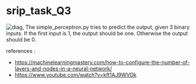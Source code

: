 # srip_task_Q3
![diag](https://miro.medium.com/max/1352/1*nEooKljI8XbKQh4cFbZu1Q.png),
The simple_perceptron.py tries to predict the output, given 3 binary inputs. If the first input is 1, the output should be one. Otherwise the output should be 0.





references :
- https://machinelearningmastery.com/how-to-configure-the-number-of-layers-and-nodes-in-a-neural-network/
- https://www.youtube.com/watch?v=kft1AJ9WVDk
